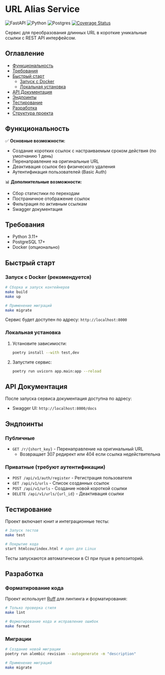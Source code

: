 # URL Alias Service

![FastAPI](https://img.shields.io/badge/FastAPI-005571?style=for-the-badge&logo=fastapi)
![Python](https://img.shields.io/badge/python-3670A0?style=for-the-badge&logo=python&logoColor=ffdd54)
![Postgres](https://img.shields.io/badge/postgres-%23316192.svg?style=for-the-badge&logo=postgresql&logoColor=white)
[![Coverage Status](https://coveralls.io/repos/github/Neizvestnyj/url-alias-service/badge.svg?branch=master)](https://coveralls.io/github/Neizvestnyj/url-alias-service?branch=master)

Сервис для преобразования длинных URL в короткие уникальные ссылки с REST API интерфейсом.

## Оглавление

- [Функциональность](#функциональность)
- [Требования](#требования)
- [Быстрый старт](#быстрый-старт)
  - [Запуск с Docker](#запуск-с-docker-рекомендуется)
  - [Локальная установка](#локальная-установка)
- [API Документация](#api-документация)
- [Эндпоинты](#эндпоинты)
- [Тестирование](#тестирование)
- [Разработка](#разработка)
- [Структура проекта](#структура-проекта)

## Функциональность

✅ **Основные возможности:**
- Создание коротких ссылок с настраиваемым сроком действия (по умолчанию 1 день)
- Перенаправление на оригинальные URL
- Деактивация ссылок без физического удаления
- Аутентификация пользователей (Basic Auth)

📊 **Дополнительные возможности:**
- Сбор статистики по переходам
- Постраничное отображение ссылок
- Фильтрация по активным ссылкам
- Swagger документация

## Требования

- Python 3.11+
- PostgreSQL 17+
- Docker (опционально)

## Быстрый старт

### Запуск с Docker (рекомендуется)

```bash
# Сборка и запуск контейнеров
make build
make up

# Применение миграций
make migrate
```

Сервис будет доступен по адресу: `http://localhost:8000`

### Локальная установка

1. Установите зависимости:
    ```bash
    poetry install --with test,dev
    ```
2. Запустите сервис:
    ```bash
    poetry run uvicorn app.main:app --reload
    ```

## API Документация

После запуска сервиса документация доступна по адресу:
- Swagger UI: `http://localhost:8000/docs`

## Эндпоинты

### Публичные

- `GET /r/{short_key}` - Перенаправление на оригинальный URL
  - Возвращает 307 редирект или 404 если ссылка недействительна

### Приватные (требуют аутентификации)

- `POST /api/v1/auth/register` - Регистрация пользователя
- `GET /api/v1/urls` - Список созданных ссылок
- `POST /api/v1/urls` - Создание новой короткой ссылки
- `DELETE /api/v1/urls/{url_id}` - Деактивация ссылки

## Тестирование

Проект включает юнит и интеграционные тесты:

```bash
# Запуск тестов
make test

# Покрытие кода
start htmlcov/index.html # open для Linux
```

Тесты запускаются автоматически в CI при пуше в репозиторий.

## Разработка

### Форматирование кода
Проект использует [Ruff](https://beta.ruff.rs/) для линтинга и форматирования:

```bash
# Только проверка стиля
make lint 

# Форматирование кода и исправление ошибок
make format
```

### Миграции

```bash
# Создание новой миграции
poetry run alembic revision --autogenerate -m "description"

# Применение миграций
make migrate
```
